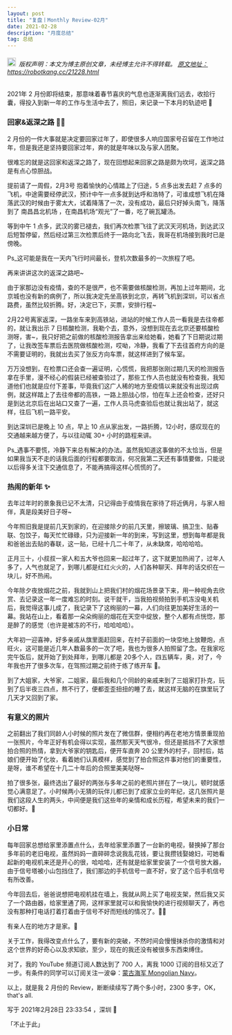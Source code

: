 ```yaml
---
layout: post
title: "复盘丨Monthly Review-02月"
date: 2021-02-28 
description: "月度总结"
tag: 总结
---   
```


<h6><img src="https://robotkang-1257995526.cos.ap-chengdu.myqcloud.com/icon/copyright.png" alt="copyright" style="display:inline;margin-bottom: -5px;" width="20" height="20"> 版权声明：本文为博主原创文章，未经博主允许不得转载。
<a target="_blank" href="https://robotkang.cc/21228.html">原文地址：https://robotkang.cc/21228.html </a>
</h6>                           

2021年 2 月份即将结束，那意味着春节喜庆的气息也逐渐离我们远去，收拾行囊，得投入到新一年的工作与生活中去了，照旧，来记录一下本月的轨迹吧 🤞      

### 回家&返深之路 🤷‍♂️        

2 月份的一件大事就是决定要回家过年了，即使很多人响应国家号召留在工作地过年，但是我还是坚持要回家过年，奔的就是年味以及与家人团聚。           

很难忘的就是这回家和返深之路了，现在回想起来回家之路是颇为坎坷，返深之路是有点心惊胆战。         

提前请了一周假，2月3号 抱着愉快的心情踏上了归途，5 点多出发去赶 7 点多的飞机，中途需要经停武汉，预计中午一点多就到达呼和浩特了，可谁成想飞机在降落武汉的时候由于雾太大，试着降落了一次，没有成功，最后只好掉头南飞，降落到了 南昌昌北机场 ，在南昌机场“观光”了一番，吃了碗瓦罐汤。        

等到中午 1 点多，武汉的雾已褪去，我们再次检票飞往了武汉天河机场，到达武汉后短暂停留，然后经过第三次检票后终于一路向北飞去，我哥在机场接到我时已是傍晚。       

Ps_这可能是我在一天内飞行时间最长，登机次数最多的一次旅程了吧。         

再来讲讲这次的返深之路吧~      

由于家那边没有疫情，查的不是很严，也不需要做核酸检测，再加上过年期间，北京城也没有新的病例了，所以我决定先坐高铁到北京，再转飞机到深圳，可以省点路费，虽然比较折腾。好，决定已下，买票，安排行程~        

2月22号离家返深，一路坐车来到高铁站，进站的时候工作人员一看我是去往帝都的，就让我出示 7 日核酸检测，我勒个去，意外，没想到现在去北京还要核酸检测呀，害~，我只好把之前做的核酸检测报告拿出来给她看，她看了下日期说过期了，让我改签车票后去医院做核酸检测，哎呦，冷静，我看了下去往首府方向的是不需要证明的，我就出去买了张反方向车票，就这样进到了候车室。          

万万没想到，在检票口还会查一遍证明，心慌慌，我把那张刚过期几天的检测报告拿在手里，漫不经心的假装已经被查验过了，那些工作人员也就没有检查我，我知道他们也就是应付下差事，毕竟我们这广人稀的地方至疫情以来就没有出现过病例，就这样踏上了去往帝都的高铁，一路上胆战心惊，怕在车上还会检查，还好只是到达北京后在出站口又查了一遍，工作人员马虎查验后也就让我出站了，就这样，往后飞机一路平安。           

到达深圳已是晚上 10 点，早上 10 点从家出发，一路折腾，12小时，感叹现在的交通越来越方便了，与以往动辄 30+ 小时的路程来讲。        

Ps_遇事不要慌，冷静下来总有解决的办法。虽然我知道这事做的不太恰当，但是如果我当天不走的话我后面的行程都要取消，何况我第二天还有事情要做，只能说以后得多关注下交通信息了，不能再搞得这样心慌慌的了。          

### 热闹的新年 ✨             

去年过年时的景象我已记不太清，只记得由于疫情我在家待了将近俩月，与家人相伴，真是段美好日子呀~         

今年照旧我是提前几天到家的，在迎接除夕的前几天里，擦玻璃、搞卫生、贴春联、包饺子，每天忙忙碌碌，只为迎接新一年的到来，写到这里，想到每年都是我和爸爸出去贴的春联，这一贴，已经十几二十年了，从未缺席，哈哈哈哈。          

正月三十，小叔叔一家人和五大爷也回来一起过年了，这下就更加热闹了，过年人多了，人气也就足了，到哪儿都是红红火火的，人们各种聊天、拜年的话交织在一块儿，好不热闹。           

今年除夕夜放烟花之前，我就到山上把我们村的烟花场景录下来，用一种视角去欣赏、去记录这一年一度难忘的时刻。说干就干，当我拍视频拍到手机冻没电关机后，我觉得这事儿成了，我记录下了这绚丽的一幕，人们向往更加美好生活的一幕。我站在山上，看着那一朵朵绚丽的烟花在天空中绽放，整个人都有点恍惚，那是醉了的感觉（也许是被冻的不行，哈哈哈哈）。          

大年初一迎喜神，好多亲戚从旗里面赶回来，在村子前面的一块空地上放鞭炮，点旺火，这可能是近几年人数最多的一次了吧，我也为很多人拍照留了念。在我家吃完午饭后，就开始了到处拜年，到哪儿都是 20多个人，四五辆车，奥，对了，今年我也开了很多次车，在驾照过期之前终于练了练开车 🤣。       

到了大姐家，大爷家，二姐家，最后我和几个同龄的亲戚来到了三姐家打扑克，玩到了后半夜三四点，熬不行了，便都歪歪扭扭的睡了去，就这样无脑的在旗里玩了几天才又回到了家。          

### 有意义的照片            

之前翻出了我们同龄人小时候的照片发在了微信群，便相约再在老地方情景重现拍一张照片，今年正好有机会得以实现，虽然那天天气很冷，但还是抵挡不了大家想拍合照的热情，拿到大爷家的钥匙后，便开车直奔 20 公里外的村子，回村后，姑娘们便开始了化妆，看着她们认真模样，感觉到了拍合照这件事对他们的重要性，是呀，谁不希望在十几二十年后的合照里美美哒呀~        

拍了很多张，最终选出了最好的两张与多年之前的老照片拼在了一块儿，顿时就感觉心满意足了。小时候两小无猜的玩伴儿都已到了成家立业的年纪，这几张照片是我们这段人生的两头，中间便是我们这些年的亲情和成长历程，希望未来的我们一切都好。🤳          


### 小日常         

每年回家总想给家里添置点什么，去年给家里添置了一台新的电视，替换掉了那台多年前的老旧电视，虽然妈妈一直碎碎念说我乱花钱，要让我攒钱娶媳妇，可她看起新的电视机来还是开心的很，哈哈哈，还有就是给家里安装了一个信号放大器，由于信号塔被小山包挡住了，我们那边的手机信号一直不好，安了这个后手机信号有所改善。         

今年回去后，爸爸说想把电视机挂在墙上，我就从网上买了电视支架，然后我又买了一个路由器，给家里通了网，这样家里就可以和我愉快的进行视频聊天了，再也没有那种打电话打着打着由于信号不好而短线的情况了。🐱‍🏍          

有亲人在的地方才是家。🏡          

关于工作，我得改变点什么了，要有新的突破，不然时间会慢慢抹杀你的激情和对这个世界的好奇心以及求知欲，至少，现在的我还没有被很多东西束缚住。       

对了，我的 YouTube 频道订阅人数达到了 700 人，离我 1000 订阅的目标又近了一步。有条件的同学可以订阅关注一波😁：<a href="https://www.youtube.com/channel/UC8EyzbUNGrO7_P0GfUs6MDg?sub_confirmation=1" target="_blank">蒙古海军 Mongolian Navy</a>。                             

以上，就是我 2 月份的 Review，断断续续写了两个多小时，2300 多字，OK，that's all.            

写于 2021年2月28日 23:33:54 ，深圳 🎈                

「不止于此」                     
